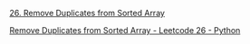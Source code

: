 [26. Remove Duplicates from Sorted Array](https://leetcode.com/problems/remove-duplicates-from-sorted-array/description/)

[Remove Duplicates from Sorted Array - Leetcode 26 - Python](https://www.youtube.com/watch?v=DEJAZBq0FDA)